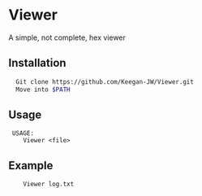 # Viewer

A simple, not complete, hex viewer
## Installation

```bash
  Git clone https://github.com/Keegan-JW/Viewer.git
  Move into $PATH
```
    
## Usage

```text
 USAGE:
    Viewer <file>
```

## Example

```bash
    Viewer log.txt
```
